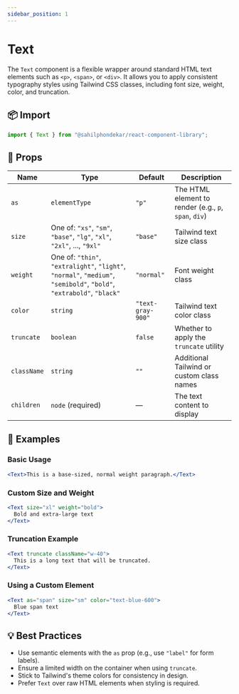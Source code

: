 ```yaml
---
sidebar_position: 1
---
```


# Text

The `Text` component is a flexible wrapper around standard HTML text elements such as `<p>`, `<span>`, or `<div>`. It allows you to apply consistent typography styles using Tailwind CSS classes, including font size, weight, color, and truncation.

## 📦 Import

```js
import { Text } from "@sahilphondekar/react-component-library";
```

## 🧱 Props

| Name        | Type                                  | Default             | Description |
|-------------|---------------------------------------|---------------------|-------------|
| `as`        | `elementType`                         | `"p"`               | The HTML element to render (e.g., `p`, `span`, `div`) |
| `size`      | One of: `"xs"`, `"sm"`, `"base"`, `"lg"`, `"xl"`, `"2xl"`, ..., `"9xl"` | `"base"`            | Tailwind text size class |
| `weight`    | One of: `"thin"`, `"extralight"`, `"light"`, `"normal"`, `"medium"`, `"semibold"`, `"bold"`, `"extrabold"`, `"black"` | `"normal"` | Font weight class |
| `color`     | `string`                              | `"text-gray-900"`   | Tailwind text color class |
| `truncate`  | `boolean`                             | `false`             | Whether to apply the `truncate` utility |
| `className` | `string`                              | `""`                | Additional Tailwind or custom class names |
| `children`  | `node` (required)                     | —                   | The text content to display |

## 🚀 Examples

### Basic Usage

```jsx
<Text>This is a base-sized, normal weight paragraph.</Text>
```

### Custom Size and Weight

```jsx
<Text size="xl" weight="bold">
  Bold and extra-large text
</Text>
```

### Truncation Example

```jsx
<Text truncate className="w-40">
  This is a long text that will be truncated.
</Text>
```

### Using a Custom Element

```jsx
<Text as="span" size="sm" color="text-blue-600">
  Blue span text
</Text>
```

## 💡 Best Practices

- Use semantic elements with the `as` prop (e.g., use `"label"` for form labels).
- Ensure a limited width on the container when using `truncate`.
- Stick to Tailwind's theme colors for consistency in design.
- Prefer `Text` over raw HTML elements when styling is required.